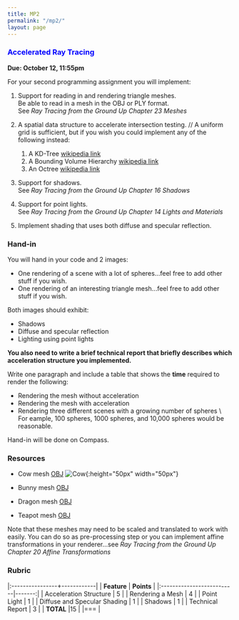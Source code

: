 ```yaml
---
title: MP2
permalink: "/mp2/"
layout: page
---
```


### <span style="color:blue"> Accelerated Ray Tracing </span>
**Due: October 12, 11:55pm**

For your second programming assignment you will implement:

1. Support for reading in and rendering triangle meshes.  
Be able to read in a mesh in the OBJ or PLY format.  
See _Ray Tracing from the Ground Up *Chapter 23 Meshe*s_
 
2. A spatial data structure to accelerate intersection testing. // 
   A uniform grid is sufficient, but if you wish you could implement any of the following instead:
   1. A KD-Tree [wikipedia link](https://en.wikipedia.org/wiki/K-d_tree)
   2. A Bounding Volume Hierarchy [wikipedia link](https://en.wikipedia.org/wiki/Bounding_volume_hierarchy)
   3. An Octree [wikipedia link](https://en.wikipedia.org/wiki/Octree)
 
3. Support for shadows.  
See _Ray Tracing from the Ground Up *Chapter 16 Shadows*_
 
4. Support for point lights.  
See _Ray Tracing from the Ground Up *Chapter 14 Lights and Materials*_
 
5. Implement shading that uses both diffuse and specular reflection.
         

### Hand-in

You will hand in your code and 2 images:

+ One rendering of a scene with a lot of spheres...feel free to add other stuff if you wish.
+ One rendering of an interesting triangle mesh...feel free to add other stuff if you wish.

Both images should exhibit:
+ Shadows
+ Diffuse and specular reflection
+ Lighting using point lights

**You also need to write a brief technical report that briefly describes which acceleration structure you implemented.**

Write one paragraph and include a table that shows the **time** required to render the following:
+ Rendering the mesh without acceleration
+ Rendering the mesh with acceleration
+ Rendering three different scenes with a growing number of spheres \\
For eample, 100 spheres, 1000 spheres, and 10,000 spheres would be reasonable.

Hand-in will be done on Compass.

### Resources

+ Cow mesh [OBJ](https://raw.githubusercontent.com/UIllinoisGraphics/CS296/master/Meshes/cow.obj)
![Cow](assets/image/cow_snopshot.png){:height="50px" width="50px"}

+ Bunny mesh [OBJ](https://github.com/UIllinoisGraphics/CS296/blob/master/Meshes/bunny.obj?raw=true)

+ Dragon mesh [OBJ](https://raw.githubusercontent.com/UIllinoisGraphics/CS296/master/Meshes/dragon.obj)

+ Teapot mesh [OBJ](https://raw.githubusercontent.com/UIllinoisGraphics/CS296/master/Meshes/teapot.obj)

Note that these meshes may need to be scaled and translated to work with easily. You can do so as pre-processing step or you can implement affine transformations in your renderer...see _Ray Tracing from the Ground Up *Chapter 20 Affine Transformations*_

### Rubric

|:----------------+------------|
| **Feature**           | **Points** |
|:--------------------------|-------:|
| Acceleration Structure      | 5      |
| Rendering a Mesh    | 4      |
| Point Light | 1      |
| Diffuse and Specular Shading  | 1      |
| Shadows  | 1      |
| Technical Report    | 3      |
| **TOTAL**	                 |15        |
|===
| 

